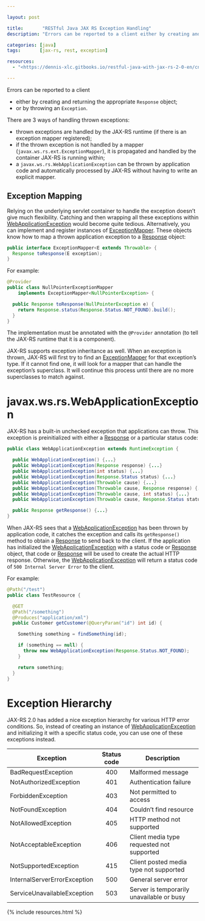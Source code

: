 ```yaml
---

layout: post

title:       "RESTful Java JAX RS Exception Handling"
description: "Errors can be reported to a client either by creating and returning the appropriate Response object or by throwing an Exception."

categories: [java]
tags:       [jax-rs, rest, exception]

resources:
  - "<https://dennis-xlc.gitbooks.io/restful-java-with-jax-rs-2-0-en/cn/>"

---
```



Errors can be reported to a client
- either by creating and returning the appropriate `Response` object;
- or by throwing an `Exception`.

There are 3 ways of handling thrown exceptions:
- thrown exceptions are handled by the JAX-RS runtime (if there is an exception mapper registered);
- if the thrown exception is not handled by a mapper (`javax.ws.rs.ext.ExceptionMapper`), it is propagated and handled by the container JAX-RS is running within;
- a `javax.ws.rs.WebApplicationException` can be thrown by application code and automatically processed by JAX-RS without having to write an explicit mapper.


## Exception Mapping

Relying on the underlying servlet container to handle the exception doesn’t give much flexibility. Catching and then wrapping all these exceptions within [WebApplicationException] would become quite tedious. Alternatively, you can implement and register instances of [ExceptionMapper]. These objects know how to map a thrown application exception to a [Response] object:

```java
public interface ExceptionMapper<E extends Throwable> {
  Response toResponse(E exception);
}
```

For example:

```java
@Provider
public class NullPointerExceptionMapper
    implements ExceptionMapper<NullPointerException> {

  public Response toResponse(NullPointerException e) {
    return Response.status(Response.Status.NOT_FOUND).build();
  }
}
```

The implementation must be annotated with the `@Provider` annotation (to tell the JAX-RS runtime that it is a component).

JAX-RS supports exception inheritance as well. When an exception is thrown, JAX-RS will first try to find an [ExceptionMapper] for that exception’s type. If it cannot find one, it will look for a mapper that can handle the exception’s superclass. It will continue this process until there are no more superclasses to match against.


# javax.ws.rs.WebApplicationException

JAX-RS has a built-in unchecked exception that applications can throw. This exception is preinitialized with either a [Response] or a particular status code:

```java
public class WebApplicationException extends RuntimeException {

  public WebApplicationException() {...}
  public WebApplicationException(Response response) {...}
  public WebApplicationException(int status) {...}
  public WebApplicationException(Response.Status status) {...}
  public WebApplicationException(Throwable cause) {...}
  public WebApplicationException(Throwable cause, Response response) {...}
  public WebApplicationException(Throwable cause, int status) {...}
  public WebApplicationException(Throwable cause, Response.Status status) {...}

  public Response getResponse() {...}
}
```

When JAX-RS sees that a [WebApplicationException] has been thrown by application code, it catches the exception and calls its `getResponse()` method to obtain a [Response] to send back to the client.
If the application has initialized the [WebApplicationException] with a status code or [Response] object, that code or [Response] will be used to create the actual HTTP response. Otherwise, the [WebApplicationException] will return a status code of `500 Internal Server Error` to the client.

For example:

```java
@Path("/test")
public class TestResource {

  @GET
  @Path("/something")
  @Produces("application/xml")
  public Customer getCustomer(@QueryParam("id") int id) {

    Something something = findSomething(id);

    if (something == null) {
      throw new WebApplicationException(Response.Status.NOT_FOUND);
    }

    return something;
  }
}
```


# Exception Hierarchy

JAX-RS 2.0 has added a nice exception hierarchy for various HTTP error conditions.
So, instead of creating an instance of [WebApplicationException] and initializing it with a specific status code, you can use one of these exceptions instead.

|Exception                     | Status code | Description                               |
|------------------------------|:-----------:|-------------------------------------------|
| BadRequestException          | 400         | Malformed message                         |
| NotAuthorizedException       | 401         | Authentication failure                    |
| ForbiddenException           | 403         | Not permitted to access                   |
| NotFoundException            | 404         | Couldn’t find resource                    |
| NotAllowedException          | 405         | HTTP method not supported                 |
| NotAcceptableException       | 406         | Client media type requested not supported |
| NotSupportedException        | 415         | Client posted media type not supported    |
| InternalServerErrorException | 500         | General server error                      |
| ServiceUnavailableException  | 503         | Server is temporarily unavailable or busy |


[Response]: https://docs.oracle.com/javaee/7/api/javax/ws/rs/core/Response.html
[ExceptionMapper]: https://docs.oracle.com/javaee/7/api/javax/ws/rs/ext/ExceptionMapper.html
[WebApplicationException]: https://docs.oracle.com/javaee/7/api/javax/ws/rs/WebApplicationException.html


{% include resources.html %}